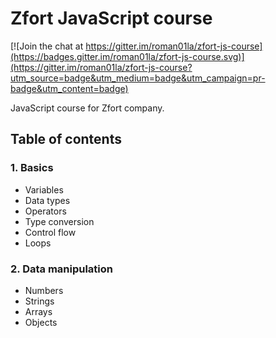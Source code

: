 # Zfort JavaScript course

[![Join the chat at https://gitter.im/roman01la/zfort-js-course](https://badges.gitter.im/roman01la/zfort-js-course.svg)](https://gitter.im/roman01la/zfort-js-course?utm_source=badge&utm_medium=badge&utm_campaign=pr-badge&utm_content=badge)

JavaScript course for Zfort company.

## Table of contents

### 1. Basics
- Variables
- Data types
- Operators
- Type conversion
- Control flow
- Loops

### 2. Data manipulation
- Numbers
- Strings
- Arrays
- Objects

